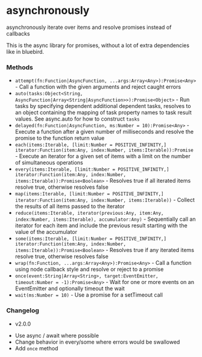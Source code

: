 # asynchronously

asynchronously iterate over items and resolve promises instead of callbacks

This is the async library for promises, without a lot of extra
dependencies like in bluebird.

### Methods

  - `attempt(fn:Function|AsyncFunction, ...args:Array<Any>):Promise<Any>` - Call a function with the given arguments and reject
    caught errors
  - `auto(tasks:Object<String, AsyncFunction|Array<String|AsyncFunction>>):Promise<Object>` - Run tasks by specifying dependent additional dependent
    tasks, resolves to an object containing the mapping of task property
    names to task result values. See async.auto for how to construct `tasks`
  - `delayed(fn:Function|AsyncFunction, ms:Number = 10):Promise<Any>` - Execute a function after a given number of milliseconds and resolve the promise to the function return value
  - `each(items:Iterable, [limit:Number = POSITIVE_INFINITY,] iterator:Function(item:Any, index:Number, items:Iterable)):Promise` - Execute an iterator for a given set of items with a limit
    on the number of simultaneous operations
  - `every(items:Iterable, [limit:Number = POSITIVE_INFINITY,] iterator:Function(item:Any, index:Number, items:Iterable)):Promise<Boolean>` - Resolves true if all iterated items resolve true, otherwise resolves false
  - `map(items:Iterable, [limit:Number = POSITIVE_INFINITY,] iterator:Function(item:Any, index:Number, items:Iterable))` - Collect the results of all items
    passed to the iterator
  - `reduce(items:Iterable, iterator(previous:Any, item:Any, index:Number, items:Iterable), accumulator:Any)` - Sequentially call an
    iterator for each item and include the previous result starting with
    the value of the accumulator
  - `some(items:Iterable, [limit:Number = POSITIVE_INFINITY,] iterator:Function(item:Any, index:Number, items:Iterable)):Promise<Boolean>` - Resolves true if any iterated items resolve true, otherwise resolves false
  - `wrap(fn:Function, ...args:Array<Any>):Promise<Any>` - Call a function using node callback style and
    resolve or reject to a promise
  - `once(event:String|Array<String>, target:EventEmitter, timeout:Number = -1):Promise<Any>` - Wait for one or more events
    on an EventEmitter and optionally timeout the wait
  - `wait(ms:Number = 10)` - Use a promise for a setTimeout call


### Changelog

- v2.0.0
* Use async / await where possible
* Change behavior in every/some where errors would be swallowed
* Add `once` method
